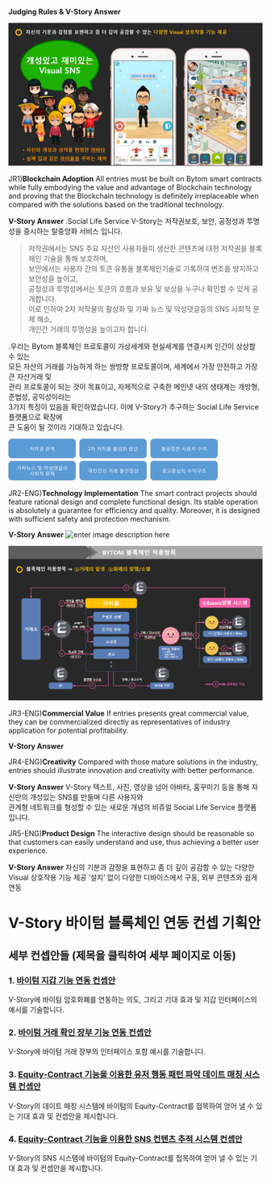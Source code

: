 **Judging Rules & V-Story Answer**  
  
<img src='p0.png'/>

JR1)**Blockchain Adoption**
All entries must be built on Bytom smart contracts while fully
embodying the value and advantage of Blockchain technology
and proving that the Blockchain technology is definitely
irreplaceable when compared with the solutions based on the
traditional technology.  

**V-Story Answer**
.Social Life Service V-Story는 저작권보호, 보안, 공정성과 투명성을 중시하는 탈중앙화 서비스 입니다.      
  > 저작권에서는 SNS 주요 자산인 사용자들이 생산한 콘텐츠에 대한 저작권을 블록체인 기술을 통해 보호하며,  
  > 보안에서는 사용자 간의 토큰 유통을 블록체인기술로 기록하여 변조를 방지하고 보안성을 높이고,  
  > 공정성과 투명성에서는 토큰의 흐름과 보유 및 보상을 누구나 확인할 수 있게 공개합니다.  
  > 이로 인하여 2차 저작물의 활성화 및 가짜 뉴스 및 악성댓글등의 SNS 사회적 문제 해소,  
  > 개인간 거래의 투명성을 높이고자 합니다.  

.우리는 Bytom 블록체인 프로토콜이 가상세계와 현실세계를 연결시켜 인간이 상상할 수 있는   
  모든 자산의 거래를 가능하게 하는 쌍방향 프로토콜이며, 세계에서 가장 안전하고 가장 큰 자산거래 및   
  관리 프로토콜이 되는 것이 목표이고, 자체적으로 구축한 메인넷 내의 생태계는 개방형, 준법성, 공익성이라는    
  3가지 특징이 있음을 확인하였습니다. 이에 V-Story가 추구하는 Social Life Service  플랫폼으로 확장에   
  큰 도움이 될 것이라 기대하고 있습니다.  

<img src='p1.png'/>

JR2-ENG)**Technology Implementation**
The smart contract projects should feature rational design and
complete functional design. Its stable operation is absolutely a
guarantee for efficiency and quality. Moreover, it is designed
with sufficient safety and protection mechanism.  
  
**V-Story Answer**
![enter image description here](C:%5CUsers%5CAdministrator%5CDesktop%5Cp2.png)

<img src='p2.png'/>


JR3-ENG)**Commercial Value**
If entries presents great commercial value, they can be
commercialized directly as representatives of industry
application for potential profitability.  
  
**V-Story Answer**



JR4-ENG)**Creativity**
Compared with those mature solutions in the industry, entries
should illustrate innovation and creativity with better
performance.  

**V-Story Answer**
V-Story 텍스트, 사진, 영상을 넘어 아바타, 홈꾸미기 등을 통해 자신만의 개성있는 SNS를 만들며 다른 사용자와  
관계형 네트워크를 형성할 수 있는 새로운 개념의 비쥬얼 Social Life Service 플랫폼입니다.  
  
  
JR5-ENG)**Product Design**
The interactive design should be reasonable so that customers
can easily understand and use, thus achieving a better user
experience.  
  
**V-Story Answer**
자신의 기분과 감정을 표현하고 좀 더 깊이 공감할 수 있는 다양한 Visual 상호작용 기능 제공
‘설치’ 없이 다양한 디바이스에서 구동, 외부 콘텐츠와 쉽게 연동













# V-Story 바이텀 블록체인 연동 컨셉 기획안

## 세부 컨셉안들 (제목을 클릭하여 세부 페이지로 이동)

### 1. [바이텀 지갑 기능 연동 컨셉안](https://github.com/v-story/v-story-bytom-wallet)

V-Story에 바이텀 암호화폐를 연동하는 의도, 그리고 기대 효과 및 지갑 인터페이스의 예시를 기술합니다.

### 2. [바이텀 거래 확인 장부 기능 연동 컨셉안](https://github.com/v-story/v-story-bytom-transaction)

V-Story에 바이텀 거래 장부의 인터페이스 포함 예시를 기술합니다.

### 3. [Equity-Contract 기능을 이용한 유저 행동 패턴 파악 데이트 매칭 시스템 컨셉안](https://github.com/v-story/v-story-bytom-dating-chain)

V-Story의 데이트 매칭 시스템에 바이텀의 Equity-Contract를 접목하여 얻어 낼 수 있는 기대 효과 및 컨셉안을 제시합니다.

### 4. [Equity-Contract 기능을 이용한 SNS 컨텐츠 추적 시스템 컨셉안](https://github.com/v-story/v-story-bytom-social-network-chain)

V-Story의 SNS 시스템에 바이텀의 Equity-Contract를 접목하여 얻어 낼 수 있는 기대 효과 및 컨셉안을 제시합니다.



